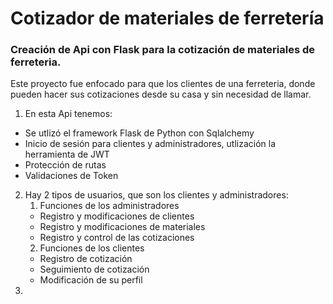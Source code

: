 # Cotizador de materiales de ferretería

### Creación de Api con Flask para la cotización de materiales de ferreteria. 

Este proyecto fue enfocado para que los clientes de una ferreteria, donde pueden hacer sus cotizaciones desde su casa y sin necesidad de llamar.

1. En esta Api tenemos:
* Se utlizó el framework Flask de Python con Sqlalchemy
* Inicio de sesión para clientes y administradores, utlización la herramienta de JWT
* Protección de rutas
* Validaciones de Token
  
2. Hay 2 tipos de usuarios, que son los clientes y administradores:
   1. Funciones de los administradores
   * Registro y modificaciones de clientes
   * Registro y modificaciones de materiales
   * Registro y control de las cotizaciones
   2. Funciones de los clientes
   * Registro de cotización
   * Seguimiento de cotización
   * Modificación de su perfil
3. 
